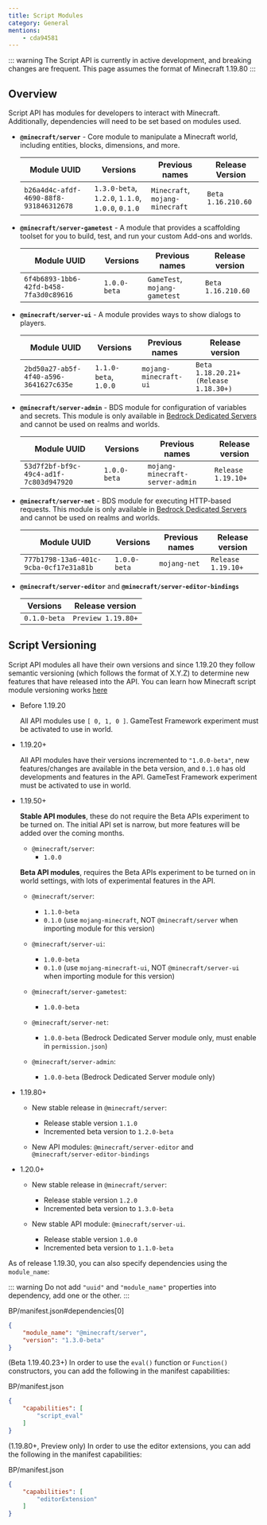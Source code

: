 ```yaml
---
title: Script Modules
category: General
mentions:
	- cda94581
---
```


::: warning
The Script API is currently in active development, and breaking changes are frequent. This page assumes the format of Minecraft 1.19.80
:::

## Overview

Script API has modules for developers to interact with Minecraft. Additionally, dependencies will need to be set based on modules used.

-   **`@minecraft/server`** - Core module to manipulate a Minecraft world, including entities, blocks, dimensions, and more.

    | Module UUID                            | Versions                                         | Previous names                  | Release Version    |
    | -------------------------------------- | ------------------------------------------------ | ------------------------------- | ------------------ |
    | `b26a4d4c-afdf-4690-88f8-931846312678` | `1.3.0-beta`, `1.2.0`, `1.1.0`, `1.0.0`, `0.1.0` | `Minecraft`, `mojang-minecraft` | `Beta 1.16.210.60` |

-   **`@minecraft/server-gametest`** - A module that provides a scaffolding toolset for you to build, test, and run your custom Add-ons and worlds.

    | Module UUID                            | Versions     | Previous names                | Release version    |
    | -------------------------------------- | ------------ | ----------------------------- | ------------------ |
    | `6f4b6893-1bb6-42fd-b458-7fa3d0c89616` | `1.0.0-beta` | `GameTest`, `mojang-gametest` | `Beta 1.16.210.60` |

-   **`@minecraft/server-ui`** - A module provides ways to show dialogs to players.

    | Module UUID                            | Versions              | Previous names        | Release version                       |
    | -------------------------------------- | --------------------- | --------------------- | ------------------------------------- |
    | `2bd50a27-ab5f-4f40-a596-3641627c635e` | `1.1.0-beta`, `1.0.0` | `mojang-minecraft-ui` | `Beta 1.18.20.21+ (Release 1.18.30+)` |

-   **`@minecraft/server-admin`** - BDS module for configuration of variables and secrets. This module is only available in [Bedrock Dedicated Servers](https://www.minecraft.net/en-us/download/server/bedrock) and cannot be used on realms and worlds.

    | Module UUID                            | Versions     | Previous names                  | Release version    |
    | -------------------------------------- | ------------ | ------------------------------- | ------------------ |
    | `53d7f2bf-bf9c-49c4-ad1f-7c803d947920` | `1.0.0-beta` | `mojang-minecraft-server-admin` | `Release 1.19.10+` |

-   **`@minecraft/server-net`** - BDS module for executing HTTP-based requests. This module is only available in [Bedrock Dedicated Servers](https://www.minecraft.net/en-us/download/server/bedrock) and cannot be used on realms and worlds.

    | Module UUID                            | Versions     | Previous names | Release version    |
    | -------------------------------------- | ------------ | -------------- | ------------------ |
    | `777b1798-13a6-401c-9cba-0cf17e31a81b` | `1.0.0-beta` | `mojang-net`   | `Release 1.19.10+` |

-   **`@minecraft/server-editor`** and **`@minecraft/server-editor-bindings`**

    | Versions     | Release version    |
    | ------------ | ------------------ |
    | `0.1.0-beta` | `Preview 1.19.80+` |

## Script Versioning

Script API modules all have their own versions and since 1.19.20 they follow semantic versioning (which follows the format of X.Y.Z) to determine new features that have released into the API. You can learn how Minecraft script module versioning works [here](https://learn.microsoft.com/en-us/minecraft/creator/documents/scriptversioning)

-   Before 1.19.20

    All API modules use `[ 0, 1, 0 ]`. GameTest Framework experiment must be activated to use in world.

-   1.19.20+

    All API modules have their versions incremented to `"1.0.0-beta"`, new features/changes are available in the beta version, and `0.1.0` has old developments and features in the API. GameTest Framework experiment must be activated to use in world.

-   1.19.50+

    **Stable API modules**, these do not require the Beta APIs experiment to be turned on. The initial API set is narrow, but more features will be added over the coming months.

    -   `@minecraft/server`:
        -   `1.0.0`

    **Beta API modules**, requires the Beta APIs experiment to be turned on in world settings, with lots of experimental features in the API.

    -   `@minecraft/server`:

        -   `1.1.0-beta`
        -   `0.1.0` (use `mojang-minecraft`, NOT `@minecraft/server` when importing module for this version)

    -   `@minecraft/server-ui`:
        -   `1.0.0-beta`
        -   `0.1.0` (use `mojang-minecraft-ui`, NOT `@minecraft/server-ui` when importing module for this version)
    -   `@minecraft/server-gametest`:

        -   `1.0.0-beta`

    -   `@minecraft/server-net`:

        -   `1.0.0-beta` (Bedrock Dedicated Server module only, must enable in `permission.json`)

    -   `@minecraft/server-admin`:
        -   `1.0.0-beta` (Bedrock Dedicated Server module only)

-   1.19.80+

    -   New stable release in `@minecraft/server`:

        -   Release stable version `1.1.0`
        -   Incremented beta version to `1.2.0-beta`

    -   New API modules: `@minecraft/server-editor` and `@minecraft/server-editor-bindings`

-   1.20.0+

    -   New stable release in `@minecraft/server`:

        -   Release stable version `1.2.0`
        -   Incremented beta version to `1.3.0-beta`

    -   New stable API module: `@minecraft/server-ui`.

        -   Release stable version `1.0.0`
        -   Incremented beta version to `1.1.0-beta`

As of release 1.19.30, you can also specify dependencies using the `module_name`:

::: warning
Do not add `"uuid"` and `"module_name"` properties into dependency, add one or the other.
:::

<CodeHeader>BP/manifest.json#dependencies[0]</CodeHeader>

```json
{
	"module_name": "@minecraft/server",
	"version": "1.3.0-beta"
}
```

(Beta 1.19.40.23+) In order to use the `eval()` function or `Function()` constructors, you can add the following in the manifest capabilities:

<CodeHeader>BP/manifest.json</CodeHeader>

```json
{
	"capabilities": [
		"script_eval"
	]
}
```

(1.19.80+, Preview only) In order to use the editor extensions, you can add the following in the manifest capabilities:

<CodeHeader>BP/manifest.json</CodeHeader>

```json
{
	"capabilities": [
		"editorExtension"
	]
}
```
